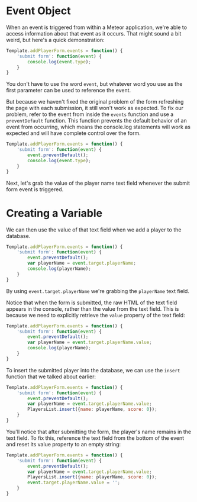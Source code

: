 # Event Object

When an event is triggered from within a Meteor application, we're able to access information about that event as it occurs. That might sound a bit weird, but here's a quick demonstration:

```js
Template.addPlayerForm.events = function() {
	'submit form': function(event) {
		console.log(event.type);
	}
}
```

You don't have to use the word `event`, but whatever word you use as the first parameter can be used to reference the event.

But because we haven't fixed the original problem of the form refreshing the page with each submission, it still won't work as expected. To fix our problem, refer to the event from inside the `events` function and use a `preventDefault` function. This function prevents the default behavior of an event from occurring, which means the console.log statements will work as expected and will have complete control over the form.

```js
Template.addPlayerForm.events = function() {
	'submit form': function(event) {
		event.preventDefault();
		console.log(event.type);
	}
}
```

Next, let's grab the value of the player name text field whenever the submit form event is triggered.

# Creating a Variable

We can then use the value of that text field when we add a player to the database.

```js
Template.addPlayerForm.events = function() {
	'submit form': function(event) {
		event.preventDefault();
		var playerName = event.target.playerName;
		console.log(playerName);
	}
}
```

By using `event.target.playerName` we're grabbing the `playerName` text field.

Notice that when the form is submitted, the raw HTML of the text field appears in the console, rather than the value from the text field. This is because we need to explicitly retrieve the `value` property of the text field:

```js
Template.addPlayerForm.events = function() {
	'submit form': function(event) {
		event.preventDefault();
		var playerName = event.target.playerName.value;
		console.log(playerName);
	}
}
```

To insert the submitted player into the database, we can use the `insert` function that we talked about earlier:

```js
Template.addPlayerForm.events = function() {
	'submit form': function(event) {
		event.preventDefault();
		var playerName = event.target.playerName.value;
		PlayersList.insert({name: playerName, score: 0});
	}
}
```

You'll notice that after submitting the form, the player's name remains in the text field. To fix this, reference the text field from the bottom of the event and reset its value property to an empty string:

```js
Template.addPlayerForm.events = function() {
	'submit form': function(event) {
		event.preventDefault();
		var playerName = event.target.playerName.value;
		PlayersList.insert({name: playerName, score: 0});
		event.target.playerName.value = '';
	}
}
```